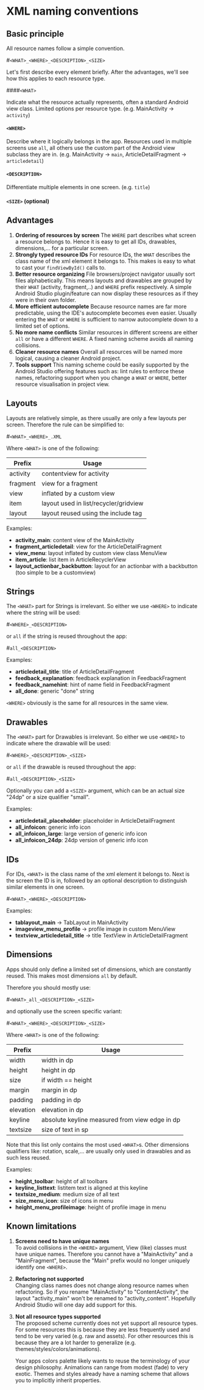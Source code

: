 XML naming conventions
======================

Basic principle
---------------

All resource names follow a simple convention.

#`<WHAT>_<WHERE>_<DESCRIPTION>_<SIZE>`

Let's first describe every element briefly. After the advantages, we'll
see how this applies to each resource type.

####`<WHAT>`

Indicate what the resource actually represents, often a standard Android
view class. Limited options per resource type. (e.g. MainActivity -&gt;
`activity`)

#### `<WHERE>`

Describe where it logically belongs in the app. Resources used in
multiple screens use `all`, all others use the custom part of the
Android view subclass they are in. (e.g. MainActivity -&gt; `main`,
ArticleDetailFragment -&gt; `articledetail`)

#### `<DESCRIPTION>`

Differentiate multiple elements in one screen. (e.g. `title`)

#### `<SIZE>` (optional)


Advantages
----------

1.  **Ordering of resources by screen**
     The `WHERE` part describes what screen a resource belongs to. Hence
    it is easy to get all IDs, drawables, dimensions,... for a
    particular screen.
2.  **Strongly typed resource IDs**
     For resource IDs, the `WHAT` describes the class name of the xml
    element it belongs to. This makes is easy to what to cast your
    `findViewById()` calls to.
3.  **Better resource organizing**
     File browsers/project navigator usually sort files alphabetically.
    This means layouts and drawables are grouped by their `WHAT`
    (activity, fragment,..) and `WHERE` prefix respectively. A simple
    Android Studio plugin/feature can now display these resources as if
    they were in their own folder.
4.  **More efficient autocomplete**
     Because resource names are far more predictable, using the IDE's
    autocomplete becomes even easier. Usually entering the `WHAT` or
    `WHERE` is sufficient to narrow autocomplete down to a limited set
    of options.
5.  **No more name conflicts**
     Similar resources in different screens are either `all` or have a
    different `WHERE`. A fixed naming scheme avoids all
    naming collisions.
6.  **Cleaner resource names**
     Overall all resources will be named more logical, causing a cleaner
    Android project.
7.  **Tools support**
     This naming scheme could be easily supported by the Android Studio
    offering features such as: lint rules to enforce these names,
    refactoring support when you change a `WHAT` or `WHERE`, better
    resource visualisation in project view.


Layouts
-------

Layouts are relatively simple, as there usually are only a few layouts
per screen. Therefore the rule can be simplified to:

#`<WHAT>_<WHERE>_.XML`

Where `<WHAT>` is one of the following:

|  Prefix    | Usage
|  ----------| ---------------------------------------
|  activity  | contentview for activity
|  fragment  | view for a fragment
|  view      | inflated by a custom view
|  item      | layout used in list/recycler/gridview
|  layout    | layout reused using the include tag

Examples:

-   **activity\_main**: content view of the MainActivity
-   **fragment\_articledetail**: view for the ArticleDetailFragment
-   **view\_menu**: layout inflated by custom view class MenuView
-   **item\_article**: list item in ArticleRecyclerView
-   **layout\_actionbar\_backbutton**: layout for an actionbar with a
    backbutton (too simple to be a customview)


Strings
-------

The `<WHAT>` part for Strings is irrelevant. So either we use `<WHERE>`
to indicate where the string will be used:

#`<WHERE>_<DESCRIPTION>`

or `all` if the string is reused throughout the app:

#`all_<DESCRIPTION>`

Examples:

-   **articledetail\_title**: title of ArticleDetailFragment
-   **feedback\_explanation**: feedback explanation in FeedbackFragment
-   **feedback\_namehint**: hint of name field in FeedbackFragment
-   **all\_done**: generic "done" string

`<WHERE>` obviously is the same for all resources in the same view.


Drawables
---------

The `<WHAT>` part for Drawables is irrelevant. So either we use
`<WHERE>` to indicate where the drawable will be used:

#`<WHERE>_<DESCRIPTION>_<SIZE>`

or `all` if the drawable is reused throughout the app:

#`all_<DESCRIPTION>_<SIZE>`

Optionally you can add a `<SIZE>` argument, which can be an actual size
"24dp" or a size qualifier "small".

Examples:

-   **articledetail\_placeholder**: placeholder in ArticleDetailFragment
-   **all\_infoicon**: generic info icon
-   **all\_infoicon\_large**: large version of generic info icon
-   **all\_infoicon\_24dp**: 24dp version of generic info icon


IDs
---

For IDs, `<WHAT>` is the class name of the xml element it belongs to.
Next is the screen the ID is in, followed by an optional description to
distinguish similar elements in one screen.

#`<WHAT>_<WHERE>_<DESCRIPTION>`

Examples:

-   **tablayout\_main** -&gt; TabLayout in MainActivity
-   **imageview\_menu\_profile** -&gt; profile image in custom MenuView
-   **textview\_articledetail\_title** -&gt; title TextView in
    ArticleDetailFragment


Dimensions
----------

Apps should only define a limited set of dimensions, which are
constantly reused. This makes most dimensions `all` by default.

Therefore you should mostly use:

#`<WHAT>_all_<DESCRIPTION>_<SIZE>`

and optionally use the screen specific variant:

#`<WHAT>_<WHERE>_<DESCRIPTION>_<SIZE>`

Where `<WHAT>` is one of the following:

|  Prefix     | Usage
|  -----------| ------------------------------------------------
|  width      | width in dp
|  height     | height in dp
|  size       | if width == height
|  margin     | margin in dp
|  padding    | padding in dp
|  elevation  | elevation in dp
|  keyline    | absolute keyline measured from view edge in dp
|  textsize   | size of text in sp

Note that this list only contains the most used `<WHAT>`s. Other
dimensions qualifiers like: rotation, scale,... are usually only used in
drawables and as such less reused.

Examples:

-   **height\_toolbar**: height of all toolbars
-   **keyline\_listtext**: listitem text is aligned at this keyline
-   **textsize\_medium**: medium size of all text
-   **size\_menu\_icon**: size of icons in menu
-   **height\_menu\_profileimage**: height of profile image in menu


Known limitations
-----------------

1.  **Screens need to have unique names**\
     To avoid collisions in the `<WHERE>` argument, View (like) classes
    must have unique names. Therefore you cannot have a "MainActivity"
    and a "MainFragment", because the "Main" prefix would no longer
    uniquely identify one `<WHERE>`.

2.  **Refactoring not supported**\
     Changing class names does not change along resource names
    when refactoring. So if you rename "MainActivity" to
    "ContentActivity", the layout "activity\_main" won't be renamed
    to "activity\_content". Hopefully Android Studio will one day add
    support for this.

3.  **Not all resource types supported**\
     The proposed scheme currently does not yet support all
    resource types. For some resources this is because they are less
    frequently used and tend to be very varied (e.g. raw and assets).
    For other resources this is because they are a lot harder to
    generalize (e.g. themes/styles/colors/animations).

    Your apps colors palette likely wants to reuse the terminology of
    your design philosophy. Animations can range from modest (fade) to
    very exotic. Themes and styles already have a naming scheme that
    allows you to implicitly inherit properties.
